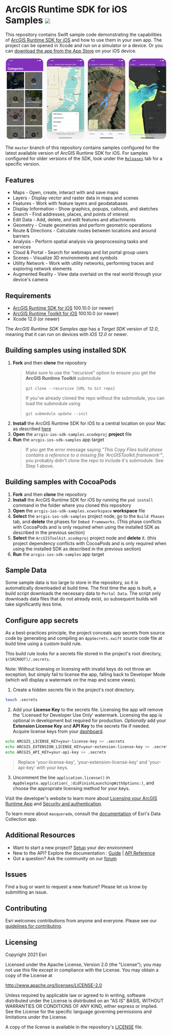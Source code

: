 ArcGIS Runtime SDK for iOS Samples [![](https://user-images.githubusercontent.com/2257493/54144188-6fe0fc00-43e8-11e9-8cf5-229af80f604a.png)](https://itunes.apple.com/us/app/arcgis-runtime-sdk-for-ios/id1180714771)
==========================

This repository contains Swift sample code demonstrating the capabilities of [ArcGIS Runtime SDK for iOS](https://developers.arcgis.com/ios/) and how to use them in your own app. The project can be opened in Xcode and run on a simulator or a device. Or you can [download the app from the App Store](https://itunes.apple.com/us/app/arcgis-runtime-sdk-for-ios/id1180714771) on your iOS device.

![Samples app](SamplesApp.png)

The ```master``` branch of this repository contains samples configured for the latest available version of ArcGIS Runtime SDK for iOS. For samples configured for older versions of the SDK, look under the [```Releases```](https://github.com/Esri/arcgis-runtime-samples-ios/releases) tab for a specific version.

## Features

* Maps - Open, create, interact with and save maps
* Layers - Display vector and raster data in maps and scenes
* Features - Work with feature layers and geodatabases
* Display Information - Show graphics, popups, callouts, and sketches
* Search - Find addresses, places, and points of interest
* Edit Data - Add, delete, and edit features and attachments
* Geometry - Create geometries and perform geometric operations
* Route & Directions - Calculate routes between locations and around barriers
* Analysis - Perform spatial analysis via geoprocessing tasks and services
* Cloud & Portal - Search for webmaps and list portal group users
* Scenes - Visualize 3D environments and symbols
* Utility Network - Work with utility networks, performing traces and exploring network elements
* Augmented Reality - View data overlaid on the real world through your device's camera

## Requirements

* [ArcGIS Runtime SDK for iOS](https://developers.arcgis.com/ios/) 100.10.0 (or newer)
* [ArcGIS Runtime Toolkit for iOS](https://github.com/Esri/arcgis-runtime-toolkit-ios) 100.10.0 (or newer)
* Xcode 12.0 (or newer)

The *ArcGIS Runtime SDK Samples app* has a *Target SDK* version of *12.0*, meaning that it can run on devices with *iOS 12.0* or newer.

## Building samples using installed SDK

1. **Fork** and then **clone** the repository
    > Make sure to use the "recursive" option to ensure you get the **ArcGIS Runtime Toolkit** submodule
    >
    >`git clone --recursive [URL to Git repo]`
    >
    > If you've already cloned the repo without the submodule, you can load the submodule using 
    >
    >`git submodule update --init`
1. **Install** the ArcGIS Runtime SDK for iOS to a central location on your Mac as described [here](https://developers.arcgis.com/ios/get-started)
1. **Open** the `arcgis-ios-sdk-samples.xcodeproj` **project** file
1. **Run** the `arcgis-ios-sdk-samples` app target
    > If you get the error message saying _"This Copy Files build phase contains a reference to a missing file 'ArcGISToolkit.framework'"_, you probably didn't clone the repo to include it's submodule. See Step 1 above.

## Building samples with CocoaPods

1. **Fork** and then **clone** the repository
1. **Install** the ArcGIS Runtime SDK for iOS by running the `pod install` command in the folder where you cloned this repository
1. **Open** the `arcgis-ios-sdk-samples.xcworkspace` **workspace** file
1. **Select** the `arcgis-ios-sdk-samples` project node, go to the `Build Phases` tab, and **delete** the phases for `Embed Frameworks`. (This phase conflicts with CocoaPods and is only required when using the installed SDK as described in the previous section)
1. **Select** the `ArcGISToolkit.xcodeproj` project node and **delete** it. (this project dependency conflicts with CocoaPods and is only required when using the installed SDK as described in the previous section)
1. **Run** the `arcgis-ios-sdk-samples` app target

## Sample Data

Some sample data is too large to store in the repository, so it is automatically downloaded at build time. The first time the app is built, a build script downloads the necessary data to `Portal Data`. The script only downloads data files that do not already exist, so subsequent builds will take significantly less time.

## Configure app secrets

As a best-practices principle, the project conceals app secrets from source code by generating and compiling an `AppSecrets.swift` source code file at build time using a custom build rule.

This build rule looks for a secrets file stored in the project's root directory, `$(SRCROOT)/.secrets`.

Note: Without licensing or licensing with invalid keys do not throw an exception, but simply fail to license the app, falling back to Developer Mode (which will display a watermark on the map and scene views).

1. Create a hidden secrets file in the project's root directory.

  ```bash
  touch .secrets
  ```

2. Add your **License Key** to the secrets file. Licensing the app will remove the 'Licensed for Developer Use Only' watermark. Licensing the app is optional in development but required for production. _Optionally_ add your **Extension License Key** and **API Key** to the secrets file if needed. Acquire license keys from your [dashboard](https://developers.arcgis.com/dashboard).

  ```bash
  echo ARCGIS_LICENSE_KEY=your-license-key >> .secrets
  echo ARCGIS_EXTENSION_LICENSE_KEY=your-extension-license-key >> .secrets
  echo ARCGIS_API_KEY=your-api-key >> .secrets
  ```

  > Replace 'your-license-key', 'your-extension-license-key' and 'your-api-key' with your keys.

3. Uncomment the line `application.license()` in `AppDelegate.application(_:didFinishLaunchingWithOptions:)`, and choose the appropriate licensing method for your keys.

Visit the developer's website to learn more about [Licensing your ArcGIS Runtime App](https://developers.arcgis.com/pricing/licensing/) and [Security and authentication](https://developers.arcgis.com/documentation/mapping-apis-and-location-services/security-and-authentication/).

To learn more about `masquerade`, consult the [documentation](https://github.com/Esri/data-collection-ios/tree/master/docs#masquerade) of Esri's Data Collection app.

## Additional Resources

* Want to start a new project? [Setup](https://developers.arcgis.com/ios/get-started) your dev environment
* New to the API? Explore the documentation : [Guide](https://developers.arcgis.com/ios/) | [API Reference](https://developers.arcgis.com/ios/api-reference/)
* Got a question? Ask the community on our [forum](https://community.esri.com/community/developers/native-app-developers/arcgis-runtime-sdk-for-ios/)

## Issues

Find a bug or want to request a new feature? Please let us know by submitting an issue.

## Contributing

Esri welcomes contributions from anyone and everyone. Please see our [guidelines for contributing](https://github.com/esri/contributing).

## Licensing

Copyright 2021 Esri

Licensed under the Apache License, Version 2.0 (the "License");
you may not use this file except in compliance with the License.
You may obtain a copy of the License at

   http://www.apache.org/licenses/LICENSE-2.0

Unless required by applicable law or agreed to in writing, software
distributed under the License is distributed on an "AS IS" BASIS,
WITHOUT WARRANTIES OR CONDITIONS OF ANY KIND, either express or implied.
See the License for the specific language governing permissions and
limitations under the License.

A copy of the license is available in the repository's [LICENSE](https://github.com/Esri/arcgis-runtime-samples-ios/blob/master/LICENSE) file.
